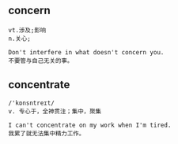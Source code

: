 ## concern
```
vt.涉及;影响
n.关心;

Don't interfere in what doesn't concern you.
不要管与自己无关的事。
```

## concentrate
```
/'kɒnsntreɪt/
v. 专心于，全神贯注；集中，聚集

I can't concentrate on my work when I'm tired.
我累了就无法集中精力工作。
```
